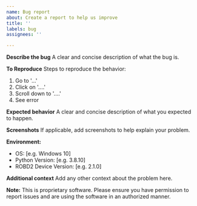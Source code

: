 ```yaml
---
name: Bug report
about: Create a report to help us improve
title: ''
labels: bug
assignees: ''

---
```


**Describe the bug**
A clear and concise description of what the bug is.

**To Reproduce**
Steps to reproduce the behavior:
1. Go to '...'
2. Click on '....'
3. Scroll down to '....'
4. See error

**Expected behavior**
A clear and concise description of what you expected to happen.

**Screenshots**
If applicable, add screenshots to help explain your problem.

**Environment:**
 - OS: [e.g. Windows 10]
 - Python Version: [e.g. 3.8.10]
 - ROBD2 Device Version: [e.g. 2.1.0]

**Additional context**
Add any other context about the problem here.

**Note:**
This is proprietary software. Please ensure you have permission to report issues and are using the software in an authorized manner. 